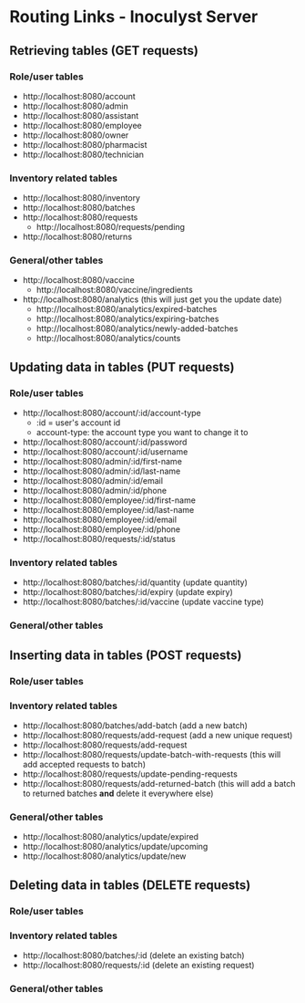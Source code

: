 # Routing Links - Inoculyst Server

## Retrieving tables (GET requests)
### Role/user tables
- http://localhost:8080/account
- http://localhost:8080/admin
- http://localhost:8080/assistant
- http://localhost:8080/employee
- http://localhost:8080/owner
- http://localhost:8080/pharmacist
- http://localhost:8080/technician

### Inventory related tables
- http://localhost:8080/inventory
- http://localhost:8080/batches
- http://localhost:8080/requests
  - http://localhost:8080/requests/pending
- http://localhost:8080/returns

### General/other tables
- http://localhost:8080/vaccine
  - http://localhost:8080/vaccine/ingredients
- http://localhost:8080/analytics (this will just get you the update date)
  - http://localhost:8080/analytics/expired-batches
  - http://localhost:8080/analytics/expiring-batches
  - http://localhost:8080/analytics/newly-added-batches
  - http://localhost:8080/analytics/counts

## Updating data in tables (PUT requests)
### Role/user tables
- http://localhost:8080/account/:id/account-type
  - :id = user's account id
  - account-type: the account type you want to change it to
- http://localhost:8080/account/:id/password
- http://localhost:8080/account/:id/username
- http://localhost:8080/admin/:id/first-name
- http://localhost:8080/admin/:id/last-name
- http://localhost:8080/admin/:id/email
- http://localhost:8080/admin/:id/phone
- http://localhost:8080/employee/:id/first-name
- http://localhost:8080/employee/:id/last-name
- http://localhost:8080/employee/:id/email
- http://localhost:8080/employee/:id/phone
- http://localhost:8080/requests/:id/status

### Inventory related tables
- http://localhost:8080/batches/:id/quantity (update quantity)
- http://localhost:8080/batches/:id/expiry (update expiry)
- http://localhost:8080/batches/:id/vaccine (update vaccine type)

### General/other tables


## Inserting data in tables (POST requests)
### Role/user tables

### Inventory related tables
- http://localhost:8080/batches/add-batch (add a new batch)
- http://localhost:8080/requests/add-request (add a new unique request)
- http://localhost:8080/requests/add-request
- http://localhost:8080/requests/update-batch-with-requests (this will add accepted requests to batch)
- http://localhost:8080/requests/update-pending-requests
- http://localhost:8080/requests/add-returned-batch (this will add a batch to returned batches **and** delete it everywhere else)

### General/other tables
- http://localhost:8080/analytics/update/expired
- http://localhost:8080/analytics/update/upcoming
- http://localhost:8080/analytics/update/new


## Deleting data in tables (DELETE requests)
### Role/user tables

### Inventory related tables
- http://localhost:8080/batches/:id (delete an existing batch)
- http://localhost:8080/requests/:id (delete an existing request)


### General/other tables